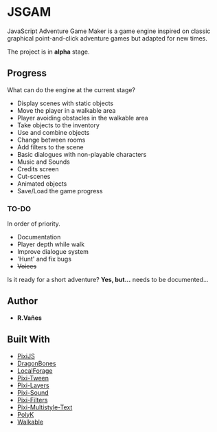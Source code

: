 

# JSGAM
JavaScript Adventure Game Maker is a game engine inspired on classic graphical point-and-click adventure games but adapted for new times.

The project is in **alpha** stage.

## Progress
What can do the engine at the current stage?

* Display scenes with static objects
* Move the player in a walkable area
* Player avoiding obstacles in the walkable area
* Take objects to the inventory
* Use and combine objects
* Change between rooms
* Add filters to the scene
* Basic dialogues with non-playable characters
* Music and Sounds
* Credits screen
* Cut-scenes
* Animated objects
* Save/Load the game progress

### TO-DO

In order of priority.
* Documentation
* Player depth while walk
* Improve dialogue system
* 'Hunt' and fix bugs
* ~~Voices~~

Is it ready for a short adventure? **Yes, but...** needs to be documented...

## Author
* **R.Vañes**

## Built With

* [PixiJS](http://www.pixijs.com/)
* [DragonBones](http://dragonbones.com/)
* [LocalForage](https://github.com/localForage/localForage)
* [Pixi-Tween](https://github.com/k8w/pixi-tween)
* [Pixi-Layers](https://github.com/pixijs/pixi-display)
* [Pixi-Sound](https://github.com/pixijs/pixi-sound)
* [Pixi-Filters](https://github.com/pixijs/pixi-filters)
* [Pixi-Multistyle-Text](https://github.com/tleunen/pixi-multistyle-text)
* [PolyK](http://polyk.ivank.net/)
* [Walkable](https://github.com/implicit-invocation/walkable)
